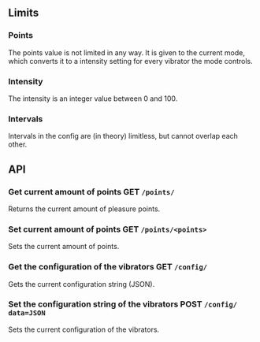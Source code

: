 ## Limits

### Points

The points value is not limited in any way. It is given to the current mode, which converts it to a intensity setting for every vibrator the mode controls. 

### Intensity

The intensity is an integer value between 0 and 100. 

### Intervals

Intervals in the config are (in theory) limitless, but cannot overlap each other.

## API

### Get current amount of points GET `/points/`

Returns the current amount of pleasure points.

### Set current amount of points GET `/points/<points>`

Sets the current amount of points.

### Get the configuration of the vibrators GET `/config/`

Gets the current configuration string (JSON).

### Set the configuration string of the vibrators POST `/config/ data=JSON`

Sets the current configuration of the vibrators.
